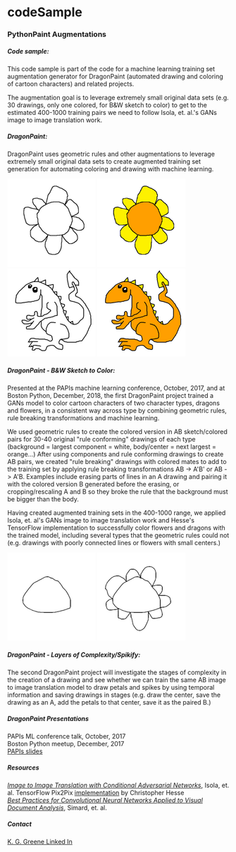 # codeSample 
### PythonPaint Augmentations

##### Code sample:
This code sample is part of the code for a machine learning training set augmentation generator for DragonPaint (automated drawing and coloring of cartoon characters) and related projects.

The augmentation goal is to leverage extremely small original data sets (e.g. 30 drawings, only one colored, for B&W sketch to color) to get to the estimated 400-1000 training pairs we need to follow Isola, et. al.'s GANs image to image translation work. 

##### DragonPaint: 
DragonPaint uses geometric rules and other augmentations to leverage extremely small original data sets to create augmented training set generation for automating coloring and drawing with machine learning. 

![flower](./Flower200x200.bmp)
![flower colored](./FlowerColor200x200.bmp)
![dragon](./Dragon200x200.bmp)
![dragon colored](./DragonColor200x200.bmp)

##### DragonPaint - B&W Sketch to Color:
Presented at the PAPIs machine learning conference, October, 2017, and at Boston Python, December, 2018, the first DragonPaint project trained a GANs model to color cartoon characters of two character types, dragons and flowers, in a consistent way across type by combining geometric rules, rule breaking transformations and machine learning. 

We used geometric rules to create the colored version in AB sketch/colored pairs for 30-40 original "rule conforming" drawings of each type (background = largest component = white, body/center = next largest = orange...) After using components and rule conforming drawings to create AB pairs, we created "rule breaking" drawings with colored mates to add to the training set by applying rule breaking transformations AB -> A'B' or AB -> A'B. Examples include erasing parts of lines in an A drawing and pairing it with the colored version B generated before the erasing, or cropping/rescaling A and B so they broke the rule that the background must be bigger than the body. 

Having created augmented training sets in the 400-1000 range, we applied Isola, et. al's GANs image to image translation work and Hesse's TensorFlow implementation to successfully color flowers and dragons with the trained model, including several types that the geometric rules could not (e.g. drawings with poorly connected lines or flowers with small centers.)

![flower center](./FlowerPCenter200x200.bmp)
![flower with petals](./FlowerPPetal200x200.bmp)

##### DragonPaint - Layers of Complexity/Spikify:
The second DragonPaint project will investigate the stages of complexity in the creation of a drawing and see whether we can train the same AB image to image translation model to draw petals and spikes by using temporal information and saving drawings in stages (e.g. draw the center, save the drawing as an A, add the petals to that center, save it as the paired B.)

##### DragonPaint Presentations
PAPIs ML conference talk, October, 2017  
Boston Python meetup, December, 2017  
[PAPIs slides](https://drive.google.com/open?id=1XtB26GEqcZI-nPldiM92hiByG1SH0-X1)

##### Resources
[*Image to Image Translation with Conditional Adversarial Networks*](https://arxiv.org/abs/1611.07004), Isola, et. al.
  TensorFlow Pix2Pix [implementation](https://github.com/affinelayer/pix2pix-tensorflow) by Christopher Hesse  
[*Best Practices for Convolutional Neural Networks Applied to Visual Document Analysis*](https://www.microsoft.com/en-us/research/publication/best-practices-for-convolutional-neural-networks-applied-to-visual-document-analysis/), Simard, et. al.

##### Contact
[K. G. Greene Linked In](https://www.linkedin.com/in/kgretchengreene/)
